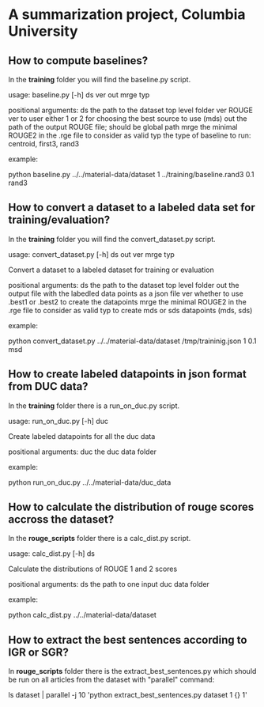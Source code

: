 # A summarization project, Columbia University

## How to compute baselines?

In the **training** folder you will find the baseline.py script.

usage: baseline.py [-h] ds ver out mrge typ

positional arguments:
  ds          the path to the dataset top level folder
  ver         ROUGE ver to user either 1 or 2 for choosing the best source to
              use (mds)
  out         the path of the output ROUGE file; should be global path
  mrge        the minimal ROUGE2 in the .rge file to consider as valid
  typ         the type of baseline to run: centroid, first3, rand3

example:

python baseline.py ../../material-data/dataset 1 ../training/baseline.rand3 0.1 rand3

## How to convert a dataset to a labeled data set for training/evaluation?

In the **training** folder you will find the convert_dataset.py script.

usage: convert_dataset.py [-h] ds out ver mrge typ

Convert a dataset to a labeled dataset for training or evaluation

positional arguments:
  ds          the path to the dataset top level folder
  out         the output file with the labedled data points as a json file
  ver         whether to use .best1 or .best2 to create the datapoints
  mrge        the minimal ROUGE2 in the .rge file to consider as valid
  typ         to create mds or sds datapoints (mds, sds)

example:

python convert_dataset.py ../../material-data/dataset /tmp/traininig.json 1 0.1 msd

## How to create labeled datapoints in json format from DUC data?

In the **training** folder there is a run_on_duc.py script.

usage: run_on_duc.py [-h] duc

Create labeled datapoints for all the duc data

positional arguments:
  duc         the duc data folder

example:

python run_on_duc.py ../../material-data/duc_data

## How to calculate the distribution of rouge scores accross the dataset?

In the **rouge_scripts** folder there is a calc_dist.py script.

usage: calc_dist.py [-h] ds

Calculate the distributions of ROUGE 1 and 2 scores

positional arguments:
  ds          the path to one input duc data folder

example:

python calc_dist.py ../../material-data/dataset

## How to extract the best sentences according to IGR or SGR?

In **rouge_scripts** folder there is the extract_best_sentences.py which should be
run on all articles from the dataset with "parallel" command:

ls dataset | parallel -j 10 'python extract_best_sentences.py dataset 1 {} 1'



